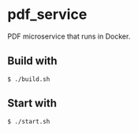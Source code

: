# pdf_service

PDF microservice that runs in Docker.

## Build with

`$ ./build.sh`

## Start with

`$ ./start.sh`
